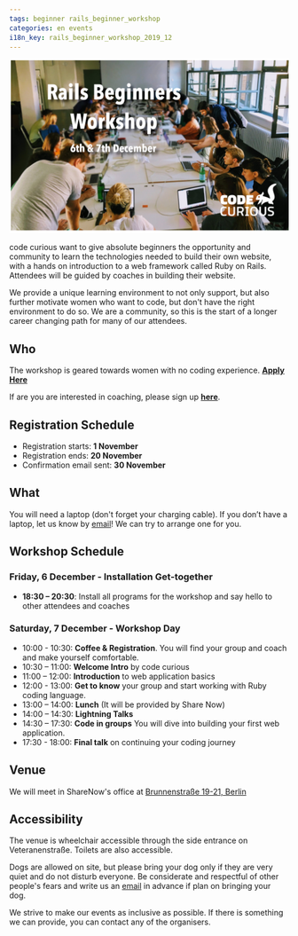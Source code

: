 ```yaml
---
tags: beginner rails_beginner_workshop
categories: en events
i18n_key: rails_beginner_workshop_2019_12
---
```


![Photo of dozen women with laptops, coding together around a large white table](/assets/images/Dec19-Banner.jpeg)

code curious want to give absolute beginners the opportunity and community to learn the technologies needed to build their own website, with a hands on introduction to a web framework called Ruby on Rails. Attendees will be guided by coaches in building their website.

We provide a unique learning environment to not only support, but also further motivate women who want to code, but don't have the right environment to do so. We are a community, so this is the start of a longer career changing path for many of our attendees.

## Who

The workshop is geared towards women with no coding experience. [**Apply Here**](http://workshops.codecurious.org/events/6/applications/new)

If are you are interested in coaching, please sign up [**here**](https://goo.gl/forms/yMyAGKR8MYan17M83).

## Registration Schedule
- Registration starts: **1 November**
- Registration ends: **20 November**
- Confirmation email sent: **30 November**


## What

You will need a laptop (don't forget your charging cable). If you don’t have a laptop, let us know by [email](mailto:contact@codecurious.org)! We can try to arrange one for you.


## Workshop Schedule

### Friday, 6 December - Installation Get-together
- **18:30 – 20:30**: Install all programs for the workshop and say hello to other attendees and coaches

### Saturday, 7 December - Workshop Day
- 10:00 - 10:30: **Coffee & Registration**. You will find your group and coach and make yourself comfortable.
- 10:30 – 11:00: **Welcome Intro** by code curious
- 11:00 – 12:00: **Introduction** to web application basics
- 12:00 - 13:00: **Get to know** your group and start working with Ruby coding language.
- 13:00 – 14:00: **Lunch** (It will be provided by Share Now)
- 14:00 – 14:30: **Lightning Talks**
- 14:30 – 17:30: **Code in groups** You will dive into building your first web application.
- 17:30 - 18:00: **Final talk** on continuing your coding journey

## Venue

We will meet in ShareNow's office at [Brunnenstraße 19-21, Berlin](https://www.google.com/maps/place/Brunnenstra%C3%9Fe+19-21,+10119+Berlin/@52.5328268,13.3967595,17z/data=!3m1!4b1!4m5!3m4!1s0x47a851e54ac0db09:0x17936b343fd4a6a4!8m2!3d52.5328236!4d13.3989483)

## Accessibility

The venue is wheelchair accessible through the side entrance on Veteranenstraße. Toilets are also accessible.

Dogs are allowed on site, but please bring your dog only if they are very quiet and do not disturb everyone. Be considerate and respectful of other people's fears and write us an [email](mailto:contact@codecurious.org) in advance if plan on bringing your dog.

We strive to make our events as inclusive as possible. If there is something we can provide, you can contact any of the organisers.
